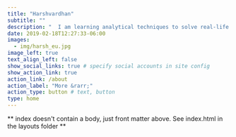 ```yaml
---
title: "Harshvardhan"
subtitle: ""
description: "  I am learning analytical techniques to solve real-life problems. The [end goal](/blog/2019-04-13-how-to-decide-to-do-or-not-to-do/) is to have a free, humanistic and happy world. In my free time, I read, trek, cook and listen to music."
date: 2019-02-18T12:27:33-06:00
images:
  - img/harsh_eu.jpg
image_left: true
text_align_left: false
show_social_links: true # specify social accounts in site config
show_action_link: true
action_link: /about
action_label: "More &rarr;"
action_type: button # text, button
type: home
---
```


** index doesn't contain a body, just front matter above.
See index.html in the layouts folder **
